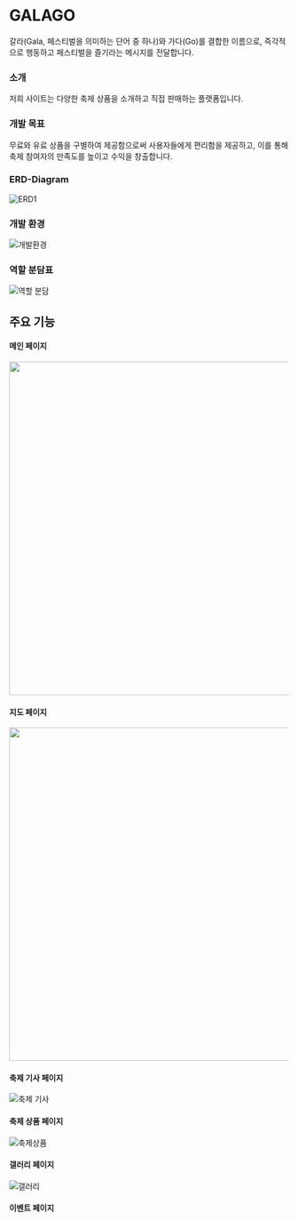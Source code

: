 # **GALAGO**
갈라(Gala, 페스티벌을 의미하는 단어 중 하나)와 가다(Go)를 결합한 이름으로, 즉각적으로 행동하고 페스티벌을 즐기라는 메시지를 전달합니다.

### 소개 
저희 사이트는 다양한 축제 상품을 소개하고 직접 판매하는 플랫폼입니다.

### 개발 목표
무료와 유료 상품을 구별하여 제공함으로써 사용자들에게 편리함을 제공하고, 이를 통해 축제 참여자의 만족도를 높이고 수익을 창출합니다.

### ERD-Diagram

![ERD1](https://github.com/woo0485/woodonggyun/assets/135837226/904cca7c-e8d3-4e86-bcd9-3b26e359cfc1.JPG)


### 개발 환경

![개발환경](https://github.com/woo0485/woodonggyun/assets/135837226/ddc39fc5-1904-4c73-b8dc-868d76781161.JPG)


### 역할 분담표


![역할 분담](https://github.com/woo0485/woodonggyun/assets/135837226/d62b2a6e-cead-47c9-af81-432bcc5aae8d.JPG)


## 주요 기능

#### 메인 페이지
<img src="https://github.com/woo0485/woodonggyun/assets/135837226/e5e15653-93ab-4766-a1be-102263e02c73.JPG" width="700" height="600"/>

#### 지도 페이지
<img src="https://github.com/woo0485/woodonggyun/assets/135837226/c81772ac-a062-43c0-8d36-a3241169b4c7.JPG" width="700" height="600"/>

#### 축제 기사 페이지
![축제 기사](https://github.com/woo0485/woodonggyun/assets/135837226/87a7f3d6-82c8-455e-a3ad-5d5ecd1db45f.JPG)

#### 축제 상품 페이지
![축제상품](https://github.com/woo0485/woodonggyun/assets/135837226/bff89f7f-21cd-4f50-96d3-188b085d68e3.JPG)

#### 갤러리 페이지

![갤러리](https://github.com/woo0485/woodonggyun/assets/135837226/96d96b4a-01ec-4b5b-a05b-20927bed9690.JPG)

#### 이벤트 페이지
